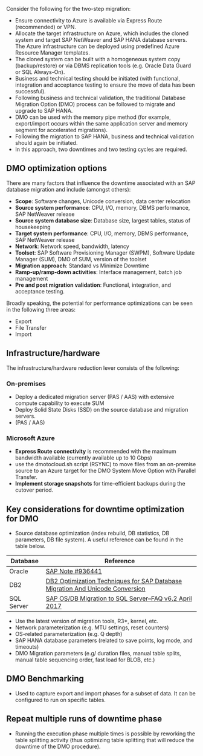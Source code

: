 Consider the following for the two-step migration:

- Ensure connectivity to Azure is available via Express Route (recommended) or VPN.
- Allocate the target infrastructure on Azure, which includes the cloned system and target SAP NetWeaver and SAP HANA database servers. The Azure infrastructure can be deployed using predefined Azure Resource Manager templates.
- The cloned system can be built with a homogeneous system copy (backup/restore) or via DBMS replication tools (e.g. Oracle Data Guard or SQL Always-On).
- Business and technical testing should be initiated (with functional, integration and acceptance testing to ensure the move of data has been successful).
- Following business and technical validation, the traditional Database Migration Option (DMO) process can be followed to migrate and upgrade to SAP HANA.
- DMO can be used with the memory pipe method (for example, export/import occurs within the same application server and memory segment for accelerated migrations).
- Following the migration to SAP HANA, business and technical validation should again be initiated.
- In this approach, two downtimes and two testing cycles are required.

## DMO optimization options

There are many factors that influence the downtime associated with an SAP database migration and include (amongst others):

- **Scope**: Software changes, Unicode conversion, data center relocation
- **Source system performance**: CPU, I/O, memory, DBMS performance, SAP NetWeaver release
- **Source system database size**: Database size, largest tables, status of housekeeping
- **Target system performance**: CPU, I/O, memory, DBMS performance, SAP NetWeaver release
- **Network**: Network speed, bandwidth, latency
- **Toolset**: SAP Software Provisioning Manager (SWPM), Software Update Manager (SUM), DMO of SUM, version of the toolset
- **Migration approach**: Standard vs Minimize Downtime
- **Ramp-up/ramp-down activities**: Interface management, batch job management
- **Pre and post migration validation**: Functional, integration, and acceptance testing.

Broadly speaking, the potential for performance optimizations can be seen in the following three areas:

- Export
- File Transfer
- Import

## Infrastructure/hardware

The infrastructure/hardware reduction lever consists of the following:

### On-premises

- Deploy a dedicated migration server (PAS / AAS) with extensive compute capability to execute SUM
- Deploy Solid State Disks (SSD) on the source database and migration servers.
- (PAS / AAS)

### Microsoft Azure

- **Express Route connectivity** is recommended with the maximum bandwidth available (currently available up to 10 Gbps)
- use the dmotocloud.sh script (RSYNC) to move files from an on-premise source to an Azure target for the DMO System Move Option with Parallel Transfer.
- **Implement storage snapshots** for time-efficient backups during the cutover period.

## Key considerations for downtime optimization for DMO

- Source database optimization (index rebuild, DB statistics, DB parameters, DB file system). A useful reference can be found in the table below.

| Database | Reference |
|--|--|
| Oracle | [SAP Note \#936441](https://me.sap.com/notes/936441) |
| DB2 | [DB2 Optimization Techniques for SAP Database Migration And Unicode Conversion](https://www.redbooks.ibm.com/abstracts/sg247774.html) |
| SQL Server | [SAP OS/DB Migration to SQL Server–FAQ v6.2 April 2017](/archive/blogs/saponsqlserver/sap-osdb-migration-to-sql-server-faq-v6-2-april-2017) |

- Use the latest version of migration tools, R3\*, kernel, etc.
- Network parameterization (e.g. MTU settings, reset counters)
- OS-related parameterization (e.g. Q depth)
- SAP HANA database parameters (related to save points, log mode, and timeouts)
- DMO Migration parameters (e.g/ duration files, manual table splits, manual table sequencing order, fast load for BLOB, etc.)

## DMO Benchmarking

- Used to capture export and import phases for a subset of data. It can be configured to run on specific tables.

## Repeat multiple runs of downtime phase

- Running the execution phase multiple times is possible by reworking the table splitting activity (thus optimizing table splitting that will reduce the downtime of the DMO procedure).
